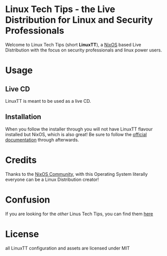 # Linux Tech Tips - the Live Distribution for Linux and Security Professionals

Welcome to Linux Tech Tips (short **LinuxTT**), a [NixOS](https://nixos.org) based Live Distribution with the focus on security professionals and linux power users.

# Usage

## Live CD
LinuxTT is meant to be used as a live CD.

## Installation
When you follow the installer through you will not have LinuxTT flavour installed but
NixOS, which is also great! Be sure to follow the [official documentation](https://nixos.org/manual/nixos/stable/#sec-changing-config)
through afterwards.

# Credits
Thanks to the [NixOS Community](https://nixos.org), with this Operating System literally everyone can be a Linux Distribution creator!

# Confusion
If you are looking for the *other* Linus Tech Tips, you can find them [here](https://social.kernel.org/torvalds)

# License
all LinuxTT configuration and assets are licensed under MIT
